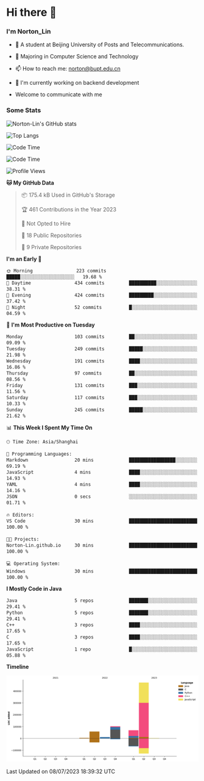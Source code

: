 
# Hi there 👋

### I'm Norton_Lin
- 🏫 A student at Beijing University of Posts and Telecommunications.
- 🌱 Majoring in Computer Science and Technology
- 📫 How to reach me: norton@bupt.edu.cn
- 🌱 I'm currently working on backend development

- Welcome to communicate with me

### Some Stats
![Norton-Lin's GitHub stats](https://github-readme-stats.vercel.app/api?username=Norton-Lin&count_private=true&show_icons=true&theme=radical)

![Top Langs](https://github-readme-stats.vercel.app/api/top-langs/?username=Norton-Lin&langs_count=10&layout=compact)

![Code Time](https://github-readme-stats.vercel.app/api/wakatime?username=Norton_Lin)

<!--START_SECTION:waka-->
![Code Time](http://img.shields.io/badge/Code%20Time-325%20hrs%2017%20mins-blue)

![Profile Views](http://img.shields.io/badge/Profile%20Views-6-blue)

**🐱 My GitHub Data** 

> 📦 175.4 kB Used in GitHub's Storage 
 > 
> 🏆 461 Contributions in the Year 2023
 > 
> 🚫 Not Opted to Hire
 > 
> 📜 18 Public Repositories 
 > 
> 🔑 9 Private Repositories 
 > 
**I'm an Early 🐤** 

```text
🌞 Morning                223 commits         █████░░░░░░░░░░░░░░░░░░░░   19.68 % 
🌆 Daytime                434 commits         ██████████░░░░░░░░░░░░░░░   38.31 % 
🌃 Evening                424 commits         █████████░░░░░░░░░░░░░░░░   37.42 % 
🌙 Night                  52 commits          █░░░░░░░░░░░░░░░░░░░░░░░░   04.59 % 
```
📅 **I'm Most Productive on Tuesday** 

```text
Monday                   103 commits         ██░░░░░░░░░░░░░░░░░░░░░░░   09.09 % 
Tuesday                  249 commits         █████░░░░░░░░░░░░░░░░░░░░   21.98 % 
Wednesday                191 commits         ████░░░░░░░░░░░░░░░░░░░░░   16.86 % 
Thursday                 97 commits          ██░░░░░░░░░░░░░░░░░░░░░░░   08.56 % 
Friday                   131 commits         ███░░░░░░░░░░░░░░░░░░░░░░   11.56 % 
Saturday                 117 commits         ███░░░░░░░░░░░░░░░░░░░░░░   10.33 % 
Sunday                   245 commits         █████░░░░░░░░░░░░░░░░░░░░   21.62 % 
```


📊 **This Week I Spent My Time On** 

```text
🕑︎ Time Zone: Asia/Shanghai

💬 Programming Languages: 
Markdown                 20 mins             █████████████████░░░░░░░░   69.19 % 
JavaScript               4 mins              ████░░░░░░░░░░░░░░░░░░░░░   14.93 % 
YAML                     4 mins              ████░░░░░░░░░░░░░░░░░░░░░   14.16 % 
JSON                     0 secs              ░░░░░░░░░░░░░░░░░░░░░░░░░   01.71 % 

🔥 Editors: 
VS Code                  30 mins             █████████████████████████   100.00 % 

🐱‍💻 Projects: 
Norton-Lin.github.io     30 mins             █████████████████████████   100.00 % 

💻 Operating System: 
Windows                  30 mins             █████████████████████████   100.00 % 
```

**I Mostly Code in Java** 

```text
Java                     5 repos             ███████░░░░░░░░░░░░░░░░░░   29.41 % 
Python                   5 repos             ███████░░░░░░░░░░░░░░░░░░   29.41 % 
C++                      3 repos             ████░░░░░░░░░░░░░░░░░░░░░   17.65 % 
C                        3 repos             ████░░░░░░░░░░░░░░░░░░░░░   17.65 % 
JavaScript               1 repo              █░░░░░░░░░░░░░░░░░░░░░░░░   05.88 % 
```



**Timeline**

![Lines of Code chart](https://raw.githubusercontent.com/Norton-Lin/Norton-Lin/main/assets/bar_graph.png)


 Last Updated on 08/07/2023 18:39:32 UTC
<!--END_SECTION:waka-->
